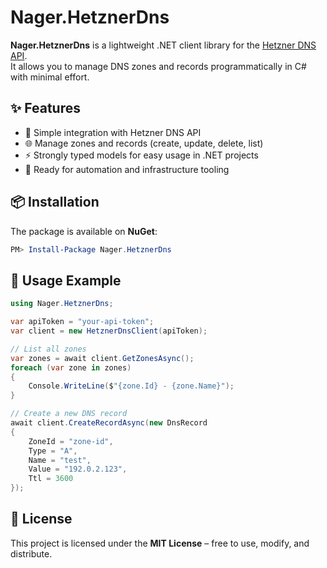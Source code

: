 # Nager.HetznerDns  

**Nager.HetznerDns** is a lightweight .NET client library for the [Hetzner DNS API](https://dns.hetzner.com/api-docs).  
It allows you to manage DNS zones and records programmatically in C# with minimal effort.  

## ✨ Features  

- 🔑 Simple integration with Hetzner DNS API  
- 🌐 Manage zones and records (create, update, delete, list)  
- ⚡ Strongly typed models for easy usage in .NET projects  
- 🧩 Ready for automation and infrastructure tooling  

## 📦 Installation  

The package is available on **NuGet**:  

```powershell
PM> Install-Package Nager.HetznerDns
````

## 🚀 Usage Example

```csharp
using Nager.HetznerDns;

var apiToken = "your-api-token";
var client = new HetznerDnsClient(apiToken);

// List all zones
var zones = await client.GetZonesAsync();
foreach (var zone in zones)
{
    Console.WriteLine($"{zone.Id} - {zone.Name}");
}

// Create a new DNS record
await client.CreateRecordAsync(new DnsRecord
{
    ZoneId = "zone-id",
    Type = "A",
    Name = "test",
    Value = "192.0.2.123",
    Ttl = 3600
});
```

## 📜 License

This project is licensed under the **MIT License** – free to use, modify, and distribute.
